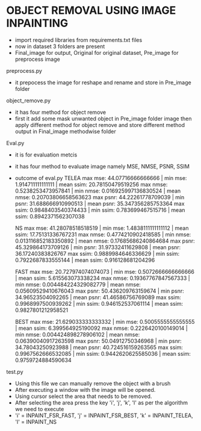 # OBJECT REMOVAL USING IMAGE INPAINTING

- import required libraries from requirements.txt files
- now in dataset 3 folders are present 
- Final_image for output, Original for original dataset, Pre_image for preprocess image

preprocess.py
- it prepocess the image for reshape and rename and store in Pre_image folder

object_remove.py
- it has four method for object remove
- first it add some mask unwanted object in Pre_image folder image then apply different method for object remove and store different method output in Final_image methodwise folder

Eval.py
- it is for evaluation metcis
- it has four method to evaluate image namely MSE, NMSE, PSNR, SSIM
- outcome of eval.py
  TELEA
  max mse: 44.07716666666666 | min mse: 1.914711111111111 | mean ssim: 20.78150479519256
  max nmse: 0.5238253473957841 | min nmse: 0.016925997136830524 | mean nmse: 0.20703806658563623
  max psnr: 44.22261778709039 | min psnr: 31.688666910990513 | mean psnr: 35.347356285753364
  max ssim: 0.9848403540374433 | min ssim: 0.783699467515716 | mean ssim: 0.8942371562307038

  NS
  max mse: 41.28078518518519 | min mse: 1.4838111111111112 | mean ssim: 17.75131336767231
  max nmse: 0.4774210902418585 | min nmse: 0.013116852183350892 | mean nmse: 0.17685686240864684
  max psnr: 45.329864173709126 | min psnr: 31.97332411629808 | mean psnr: 36.17240383826767
  max ssim: 0.9889984646336629 | min ssim: 0.7922687833555144 | mean ssim: 0.916128681204296

  FAST
  max mse: 20.727974074074073 | min mse: 0.5072666666666666 | mean ssim: 5.615563073338234
  max nmse: 0.19367767847567333 | min nmse: 0.004484224329082779 | mean nmse: 0.05609529410676043
  max psnr: 50.436209763159674 | min psnr: 34.96523504092265 | mean psnr: 41.46586756769089
  max ssim: 0.9968997500939262 | min ssim: 0.946152537061114 | mean ssim: 0.9827801212958521

  BEST
  max mse: 21.629033333333332 | min mse: 0.5005555555555555 | mean ssim: 6.399564925190092
  max nmse: 0.2226420100149014 | min nmse: 0.004424898278906102 | mean nmse: 0.06390040917263598
  max psnr: 50.04912750346968 | min psnr: 34.78043250923988 | mean psnr: 40.724516159263565
  max ssim: 0.9967562666532085 | min ssim: 0.9442620625585036 | mean ssim: 0.9759724884590634


test.py
- Using this file we can manually remove the object with a brush
- After executing a window with the image will be opened.
- Using cursor select the area that needs to be removed.
- After selecting the area press the key 'i', 'j', 'k', 'l' as per the algorithm we need to execute
- 'i' = INPAINT_FSR_FAST, 'j' = INPAINT_FSR_BEST, 'k' = INPAINT_TELEA, 'l' = INPAINT_NS
